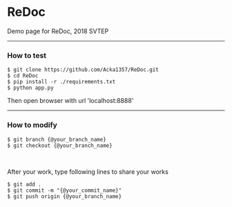 # ReDoc
Demo page for ReDoc, 2018 SVTEP

----

### How to test

```
$ git clone https://github.com/Acka1357/ReDoc.git
$ cd ReDoc
$ pip install -r ./requirements.txt
$ python app.py
```

Then open browser with url 'localhost:8888'

----

### How to modify
```
$ git branch {@your_branch_name}
$ git checkout {@your_branch_name}
```

<br>

After your work, type following lines to share your works

```
$ git add .
$ git commit -m "{@your_commit_name}"
$ git push origin {@your_branch_name}
```
